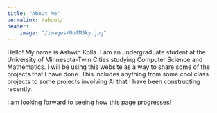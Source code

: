 ```yaml
---
title: "About Me"
permalink: /about/
header: 
    image: "/images/UofMSky.jpg"
--- 
```


Hello! My name is Ashwin Kolla. I am an undergraduate student at the University of Minnesota-Twin Cities studying Computer Science and Mathematics. I will be using this website as a way to share some of the projects that I have done. This includes anything from some cool class projects to some projects involving AI that I have been constructing recently.

I am looking forward to seeing how this page progresses!